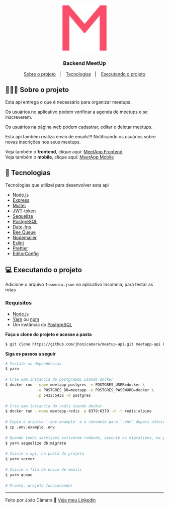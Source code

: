 <h1 align="center">
	<img alt="MeetUp" src=".github/logo.svg" width="140px" />
</h1>

<h3 align="center">
  <b>Backend MeetUp</b>
</h3>


<p align="center">
  <a href="#-Sobre-o-projeto">Sobre o projeto</a>&nbsp;&nbsp;&nbsp;|&nbsp;&nbsp;&nbsp;
  <a href="#-Tecnologias">Tecnologias</a>&nbsp;&nbsp;&nbsp;|&nbsp;&nbsp;&nbsp;
  <a href="#-getting-started">Executando o projeto</a>
</p>


## 💇🏻‍♂️ Sobre o projeto

Esta api entrega o que é necessário para organizar meetups.

Os usuários no aplicativo podem verificar a agenda de meetups e se inscreverem.

Os usuários na página web podem cadastrar, editar e deletar meetups.

Esta api também realiza envio de emails!!! Notificando os usuários sobre novas inscrições nos seus meetups.

Veja também o **frontend**, clique aqui: [MeetApp Frontend](https://github.com/jhonicamara/meetapp-web)<br />
Veja também o **mobile**, clique aqui: [MeetApp Mobile](https://github.com/jhonicamara/meetapp-mobile)

## 🚀 Tecnologias

Tecnologias que utilizei para desenvolver esta api

- [Node.js](https://nodejs.org/en/)
- [Express](https://expressjs.com/pt-br/)
- [Multer](https://github.com/expressjs/multer)
- [JWT-token](https://jwt.io/)
- [Sequelize](https://sequelize.org/master/)
- [PostgreSQL](https://www.postgresql.org/)
- [Date-fns](https://date-fns.org/)
- [Bee Queue](https://github.com/bee-queue/bee-queue)
- [Nodemailer](https://nodemailer.com/about/)
- [Eslint](https://eslint.org/)
- [Prettier](https://prettier.io/)
- [EditorConfig](https://editorconfig.org/)

## 💻 Executando o projeto

Adicione o arquivo `Insomnia.json` no aplicativo Insomnia, para testar as rotas

### Requisitos

- [Node.js](https://nodejs.org/en/)
- [Yarn](https://classic.yarnpkg.com/) ou [npm](https://www.npmjs.com/)
- Um instância do [PostgreSQL](https://www.postgresql.org/)

**Faça o clone do projeto e acesse a pasta**

```bash
$ git clone https://github.com/jhonicamara/meetup-api.git meetapp-api && cd meetapp-api
```

**Siga os passos a seguir**

```bash
# Instale as dependências
$ yarn

# Crie uma instancia do postgreSQL usando docker
$ docker run --name meetapp-postgres -e POSTGRES_USER=docker \
              -e POSTGRES_DB=meetapp -e POSTGRES_PASSWORD=docker \
              -p 5432:5432 -d postgres

# Crie uma instancia do redis usando docker
$ docker run --name meetapp-redis -p 6379:6379 -d -t redis:alpine

# Copie o arquivo '.env.example' e o renomeie para '.env' depois adicione os valores das variaveis ambiente.
$ cp .env.example .env

# Quando todos serviçoes estiverem rodando, execute as migrations, na pasta do projeto.
$ yarn sequelize db:migrate

# Inicie a api, na pasta do projeto
$ yarn server

# Inicie a fila de envio de emails
$ yarn queue

# Pronto, projeto funcionando!
```
---

Feito por João Câmara 👋 [Veja meu Linkedin](https://www.linkedin.com/in/jo%C3%A3o-c%C3%A2mara-565b42184/)
